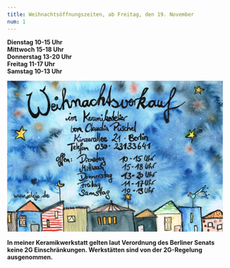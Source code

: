 ```yaml
---
title: Weihnachtsöffnungszeiten, ab Freitag, den 19. November
num: 1  
---
```


__Dienstag 10-15 Uhr__<br>
__Mittwoch 15-18 Uhr__<br>
__Donnerstag 13-20 Uhr__<br>
__Freitag 11-17 Uhr__<br>
__Samstag 10-13 Uhr__<br>
 

<a href="bilder/weihnachts_vorverkauf.jpg" class="image featured"><img src="bilder/weihnachts_vorverkauf.jpg" alt="" /></a>

__In meiner Keramikwerkstatt gelten laut Verordnung des Berliner Senats keine 2G Einschränkungen. Werkstätten sind von der 2G-Regelung ausgenommen.__


